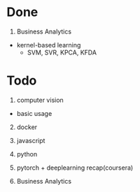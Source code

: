 # Done

1. Business Analytics
- kernel-based learning
    - SVM, SVR, KPCA, KFDA

# Todo

1. computer vision
- basic usage

2. docker

3. javascript

4. python

5. pytorch + deeplearning recap(coursera)

6. Business Analytics
